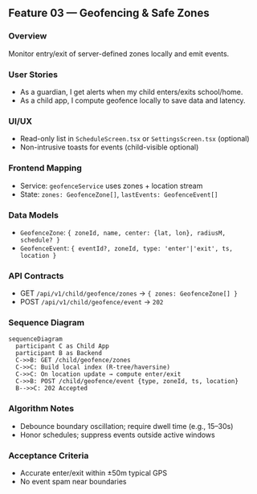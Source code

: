 ## Feature 03 — Geofencing & Safe Zones

### Overview
Monitor entry/exit of server-defined zones locally and emit events.

### User Stories
- As a guardian, I get alerts when my child enters/exits school/home.
- As a child app, I compute geofence locally to save data and latency.

### UI/UX
- Read-only list in `ScheduleScreen.tsx` or `SettingsScreen.tsx` (optional)
- Non-intrusive toasts for events (child-visible optional)

### Frontend Mapping
- Service: `geofenceService` uses zones + location stream
- State: `zones: GeofenceZone[]`, `lastEvents: GeofenceEvent[]`

### Data Models
- `GeofenceZone`: `{ zoneId, name, center: {lat, lon}, radiusM, schedule? }`
- `GeofenceEvent`: `{ eventId?, zoneId, type: 'enter'|'exit', ts, location }`

### API Contracts
- GET `/api/v1/child/geofence/zones` → `{ zones: GeofenceZone[] }`
- POST `/api/v1/child/geofence/event` → `202`

### Sequence Diagram
```mermaid
sequenceDiagram
  participant C as Child App
  participant B as Backend
  C->>B: GET /child/geofence/zones
  C->>C: Build local index (R-tree/haversine)
  C->>C: On location update → compute enter/exit
  C->>B: POST /child/geofence/event {type, zoneId, ts, location}
  B-->>C: 202 Accepted
```

### Algorithm Notes
- Debounce boundary oscillation; require dwell time (e.g., 15–30s)
- Honor schedules; suppress events outside active windows

### Acceptance Criteria
- Accurate enter/exit within ±50m typical GPS
- No event spam near boundaries
